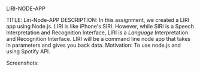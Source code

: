 LIRI-NODE-APP

TITLE: Liri-Node-APP
DESCRIPTION:
In this assignment,  we created a LIRI app using Node.js. LIRI is like iPhone's SIRI. However, while SIRI is a Speech Interpretation and Recognition Interface, LIRI is a _Language_ Interpretation and Recognition Interface. LIRI will be a command line node app that takes in parameters and gives you back data.
Motivation: 
To use node.js and using Spotify API.

Screenshots:
